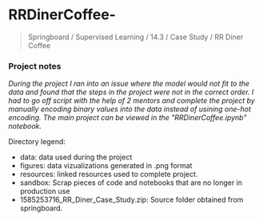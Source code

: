 # RRDinerCoffee-
> Springboard / Supervised Learning / 14.3 / Case Study / RR Diner Coffee

### Project notes

*During the project I ran into an issue where the model would not fit to the data and found that the steps in the project were not in the correct order. I had to go off script with the help of 2 mentors and complete the project by manually encoding binary values into the data instead of usining one-hot encoding. The main project can be viewed in the "RRDinerCoffee.ipynb" notebook.*

Directory legend:
- data: data used during the project
- figures: data vizualizations generated in .png format
- resources: linked resources used to complete project.
- sandbox: Scrap pieces of code and notebooks that are no longer in production use
- 1585253716_RR_Diner_Case_Study.zip: Source folder obtained from springboard.
